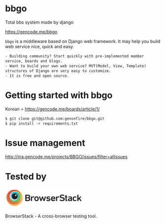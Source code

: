 # bbgo
Total bbs system made by django

https://gencode.me/bbgo


`bbgo` is a middleware based on Django web framework. It may help you build web service nice, quick and easy.

    - Building community? Start quickly with pre-implemented member service, boards and blogs.
    - Want to build your own web service? MVT(Model, View, Template) structures of Django are very easy to customize.
    - It is free and open source.

# Getting started with bbgo
Korean > https://gencode.me/boards/article/1/

    $ git clone git@github.com:genonfire/bbgo.git
    $ pip install -r requirements.txt


# Issue management
http://jira.gencode.me/projects/BBGO/issues/filter=allissues


# Tested by
<a href="https://www.browserstack.com/">
<img src="./docs/browserstack.png" width="50%">
</a>

BrowserStack - A cross-browser testing tool.
